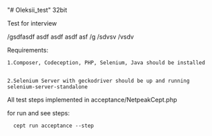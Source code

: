 "# Oleksii_test" 32bit


Test for interview

/gsdfasdf
asdf
asdf
asdf
asf
/g
/sdvsv
/vsdv

Requirements:


    1.Composer, Codeception, PHP, Selenium, Java should be installed
  
  
    2.Selenium Server with geckodriver should be up and running
    selenium-server-standalone



All test steps implemented in acceptance/NetpeakCept.php
  
  
   for run and see steps:
    
    
      cept run acceptance --step

